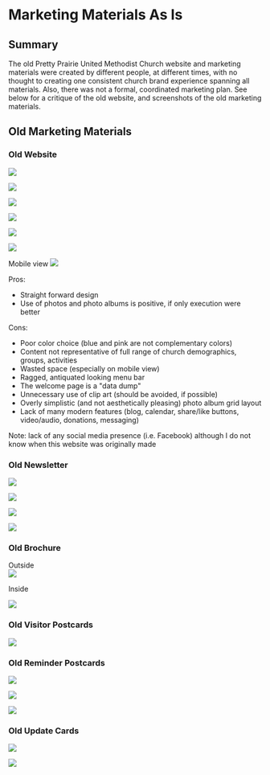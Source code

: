 # Marketing Materials As Is

## Summary
The old Pretty Prairie United Methodist Church website and marketing materials were created by different people, at different times, with no thought to creating one consistent church brand experience spanning all materials. Also, there was not a formal, coordinated marketing plan. See below for a critique of the old website, and screenshots of the old marketing materials. 

## Old Marketing Materials

### Old Website

![](marketing-as-is/old-website-welcome-page.jpg)

![](marketing-as-is/old-website-times-of-worship.jpg)

![](marketing-as-is/old-website-fellowship-and-outreach.jpg)

![](marketing-as-is/old-website-photos.jpg)

![](marketing-as-is/old-website-youth-activities.jpg)

![](marketing-as-is/old-website-contact.jpg)

Mobile view
![](marketing-as-is/old-website-mobile.jpg)

Pros: 
* Straight forward design
* Use of photos and photo albums is positive, if only execution were better

Cons:
* Poor color choice (blue and pink are not complementary colors)
* Content not representative of full range of church demographics, groups, activities
* Wasted space (especially on mobile view)
* Ragged, antiquated looking menu bar
* The welcome page is a "data dump"
* Unnecessary use of clip art (should be avoided, if possible)
* Overly simplistic (and not aesthetically pleasing) photo album grid layout
* Lack of many modern features (blog, calendar, share/like buttons, video/audio, donations, messaging)

Note: lack of any social media presence (i.e. Facebook) although I do not know when this website was originally made

### Old Newsletter
![](marketing-as-is/old-newsletter-page-1.jpg)

![](marketing-as-is/old-newsletter-page-2.jpg)

![](marketing-as-is/old-newsletter-page-3.jpg)

![](marketing-as-is/old-newsletter-page-4.jpg)

### Old Brochure

Outside<br>
![](marketing-as-is/old-brochure-outside.jpg)

Inside<br>

![](marketing-as-is/old-brochure-inside.jpg)

### Old Visitor Postcards

![](marketing-as-is/old-visitor-post-cards.jpg)

### Old Reminder Postcards

![](marketing-as-is/old-post-cards-page-1.jpg)

![](marketing-as-is/old-post-cards-page-2.jpg)

![](marketing-as-is/old-post-cards-page-3.jpg)

### Old Update Cards 
![](marketing-as-is/old-update-cards-page-1.jpg)

![](marketing-as-is/old-update-cards-page-2.jpg)

